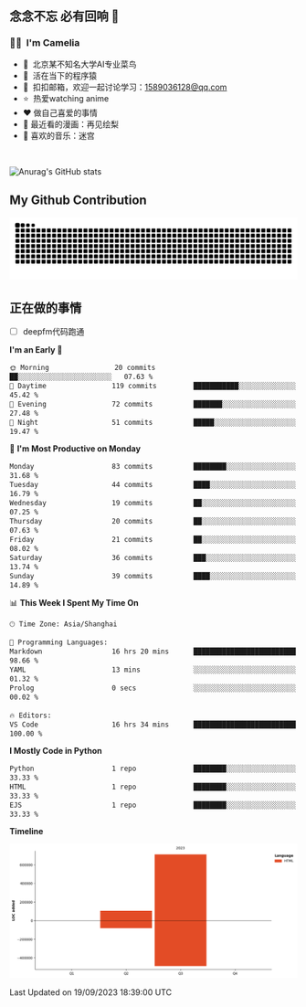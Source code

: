 ## 念念不忘 必有回响  👋
### 👨‍🔧&nbsp;&nbsp;I'm Camelia
- 🏢&nbsp;&nbsp;北京某不知名大学AI专业菜鸟
- 🦍&nbsp;&nbsp;活在当下的程序猿
- 💬&nbsp;&nbsp;扣扣邮箱，欢迎一起讨论学习：1589036128@qq.com
- ⭐️&nbsp;&nbsp;热爱watching anime
- ❤️ 做自己喜爱的事情
- 📖 最近看的漫画：再见绘梨
- 🎵 喜欢的音乐：迷宫

<br>

![Anurag's GitHub stats](https://github-readme-stats.vercel.app/api?username=abinzzz&count_private=true&show_icons=true&theme=tokyonight)


## My Github Contribution
![](https://github.com/abinzzz/abinzzz/blob/output/github-contribution-grid-snake.svg)

## 正在做的事情
- [ ] deepfm代码跑通
<!--START_SECTION:waka-->
**I'm an Early 🐤** 

```text
🌞 Morning                20 commits          ██░░░░░░░░░░░░░░░░░░░░░░░   07.63 % 
🌆 Daytime                119 commits         ███████████░░░░░░░░░░░░░░   45.42 % 
🌃 Evening                72 commits          ███████░░░░░░░░░░░░░░░░░░   27.48 % 
🌙 Night                  51 commits          █████░░░░░░░░░░░░░░░░░░░░   19.47 % 
```
📅 **I'm Most Productive on Monday** 

```text
Monday                   83 commits          ████████░░░░░░░░░░░░░░░░░   31.68 % 
Tuesday                  44 commits          ████░░░░░░░░░░░░░░░░░░░░░   16.79 % 
Wednesday                19 commits          ██░░░░░░░░░░░░░░░░░░░░░░░   07.25 % 
Thursday                 20 commits          ██░░░░░░░░░░░░░░░░░░░░░░░   07.63 % 
Friday                   21 commits          ██░░░░░░░░░░░░░░░░░░░░░░░   08.02 % 
Saturday                 36 commits          ███░░░░░░░░░░░░░░░░░░░░░░   13.74 % 
Sunday                   39 commits          ████░░░░░░░░░░░░░░░░░░░░░   14.89 % 
```


📊 **This Week I Spent My Time On** 

```text
🕑︎ Time Zone: Asia/Shanghai

💬 Programming Languages: 
Markdown                 16 hrs 20 mins      █████████████████████████   98.66 % 
YAML                     13 mins             ░░░░░░░░░░░░░░░░░░░░░░░░░   01.32 % 
Prolog                   0 secs              ░░░░░░░░░░░░░░░░░░░░░░░░░   00.02 % 

🔥 Editors: 
VS Code                  16 hrs 34 mins      █████████████████████████   100.00 % 
```

**I Mostly Code in Python** 

```text
Python                   1 repo              ████████░░░░░░░░░░░░░░░░░   33.33 % 
HTML                     1 repo              ████████░░░░░░░░░░░░░░░░░   33.33 % 
EJS                      1 repo              ████████░░░░░░░░░░░░░░░░░   33.33 % 
```



**Timeline**

![Lines of Code chart](https://raw.githubusercontent.com/abinzzz/abinzzz/main/assets/bar_graph.png)


 Last Updated on 19/09/2023 18:39:00 UTC
<!--END_SECTION:waka-->


